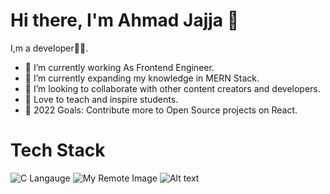  # Hi there, I'm Ahmad Jajja 👋



 I,m a developer🧑‍💻.

- 🔭 I’m currently working As Frontend Engineer.
- 🌱 I’m currently expanding my knowledge in MERN Stack.
- 👯 I’m looking to collaborate with other content creators and developers.
- 📢 Love to teach and inspire students.
- 🥅 2022 Goals: Contribute more to Open Source projects on React.


# Tech Stack

![C Langauge](https://github.com/topics/learn-c)
![My Remote Image](https://repository-images.githubusercontent.com/427210279/9918a449-bc04-42ac-af29-1d1856aa9530)
<img
  src="[/path/to/img.jpg](https://github.com/topics/learn-c)"
  alt="Alt text"
  title="Optional title"
  style="display: inline-block; margin: 0 auto; max-width: 300px">
